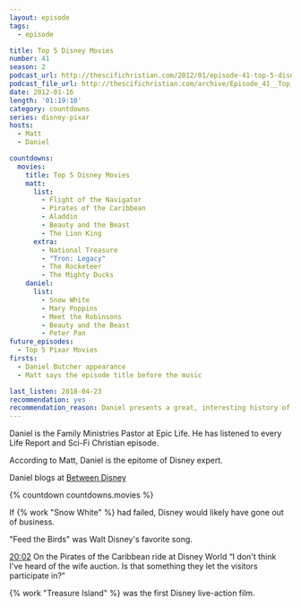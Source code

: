 ```yaml
---
layout: episode
tags:
  - episode

title: Top 5 Disney Movies
number: 41
season: 2
podcast_url: http://thescifichristian.com/2012/01/episode-41-top-5-disney-movies/
podcast_file_url: http://thescifichristian.com/archive/Episode_41__Top_5_Disney_Movies.mp3
date: 2012-01-16
length: '01:19:10'
category: countdowns
series: disney-pixar
hosts:
  - Matt
  - Daniel

countdowns:
  movies:
    title: Top 5 Disney Movies
    matt:
      list:
        - Flight of the Navigator
        - Pirates of the Caribbean
        - Aladdin
        - Beauty and the Beast
        - The Lion King
      extra:
        - National Treasure
        - "Tron: Legacy"
        - The Rocketeer
        - The Mighty Ducks
    daniel: 
      list:
        - Snow White
        - Mary Poppins 
        - Meet the Robinsons
        - Beauty and the Beast
        - Peter Pan
future_episodes: 
  - Top 5 Pixar Movies
firsts: 
  - Daniel Butcher appearance
  - Matt says the episode title before the music

last_listen: 2018-04-23
recommendation: yes
recommendation_reason: Daniel presents a great, interesting history of Disney.
---
```

Daniel is the Family Ministries Pastor at Epic Life. He has listened to every Life Report and Sci-Fi Christian episode.

According to Matt, Daniel is the epitome of Disney expert.

Daniel blogs at [Between Disney](http://www.betweendisney.com/)

{% countdown countdowns.movies %}

If {% work "Snow White" %} had failed, Disney would likely have gone out of business. 

"Feed the Birds" was Walt Disney's favorite song.

<div class="quote">
  <a class="timestamp tag is-medium is-rounded is-primary" href="http://thescifichristian.com/2012/01/episode-41-top-5-disney-movies/#t=20:02">20:02</a>
  <span class="quote-context is-size-6">On the Pirates of the Caribbean ride at Disney World</span>
  <q class="matt">I don't think I've heard of the wife auction. Is that something they let the visitors participate in?</q>
</div>

{% work "Treasure Island" %} was the first Disney live-action film.